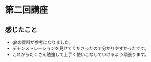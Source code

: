 # 第二回講座
## 感じたこと
* gitの資料が参考になりました。
* デモンストレーションを見せてくださったので分かりやすかったです。
* これからたくさん勉強して上手く使いこなしていけるよう頑張ります。
